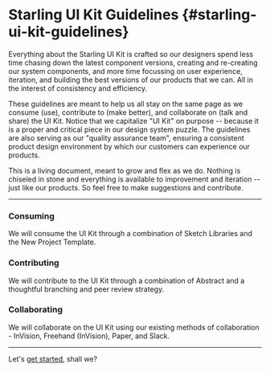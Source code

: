 # Starling UI Kit Guidelines {#starling-ui-kit-guidelines}

Everything about the Starling UI Kit is crafted so our designers spend less time chasing down the latest component versions, creating and re-creating our system components, and more time focussing on user experience, iteration, and building the best versions of our products that we can. All in the interest of consistency and efficiency.

These guidelines are meant to help us all stay on the same page as we consume \(use\), contribute to \(make better\), and collaborate on \(talk and share\) the UI Kit. Notice that we capitalize "UI Kit" on purpose -- because it is a proper and critical piece in our design system puzzle. The guidelines are also serving as our "quality assurance team", ensuring a consistent product design environment by which our customers can experience our products.

This is a living document, meant to grow and flex as we do. Nothing is chiseled in stone and everything is available to improvement and iteration -- just like our products. So feel free to make suggestions and contribute.

---

### Consuming

We will consume the UI Kit through a combination of Sketch Libraries and the New Project Template.

### Contributing

We will contribute to the UI Kit through a combination of Abstract and a thoughtful branching and peer review strategy.

### Collaborating

We will collaborate on the UI Kit using our existing methods of collaboration - InVision, Freehand \(InVision\), Paper, and Slack.

---

Let's [get started](/getting-started.md), shall we?

